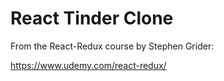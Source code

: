 # React Tinder Clone

From the React-Redux course by Stephen Grider:

https://www.udemy.com/react-redux/

